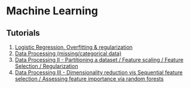 Machine Learning
================================

Tutorials
---------

1. [Logistic Regression, Overfitting & regularization](http://www.bogotobogo.com/python/scikit-learn/scikit-learn_logistic_regression.php) 
2. [Data Processing (missing/categorical data)](http://www.bogotobogo.com/python/scikit-learn/scikit_machine_learning_Data_Processing-Missing-Data-Categorical-Data.php) 
3. [Data Processing II - Partitioning a dataset / Feature scaling / Feature Selection / Regularization](http://www.bogotobogo.com/python/scikit-learn/scikit_machine_learning_Data_Processing-II-Datasets-Partitioning-Feature-scaling-Feature-Selection-Regularization.php) 
4. [Data Processing III - Dimensionality reduction vis Sequential feature selection / Assessing feature importance via random forests](http://www.bogotobogo.com/python/scikit-learn/scikit_machine_learning_Data_Processing-III-Dimensionality-reduction-via-Sequential-feature-selection-Assessing-feature-importance-via-random-forests.php) 
